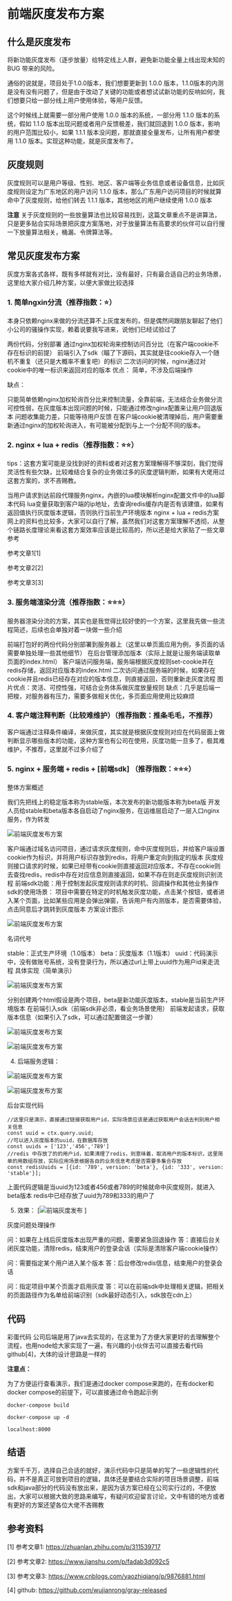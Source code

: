 # 前端灰度发布方案

## 什么是灰度发布

将新功能灰度发布（逐步放量）给特定线上人群，避免新功能全量上线出现未知的 BUG 带来的风险。

通俗的说就是，项目处于1.0.0版本，我们想要更新到 1.0.0 版本，1.1.0版本的内测是没有没有问题了，但是由于改动了关键的功能或者想试试新功能的反响如何，我们想要只给一部分线上用户使用体验，等用户反馈。

这个时候线上就需要一部分用户使用 1.0.0 版本的系统，一部分用 1.1.0 版本的系统，假如 1.1.0 版本出现问题或者用户反馈极差，我们就回退到 1.0.0 版本，影响的用户范围比较小，如果 1.1.1 版本没问题，那就直接全量发布，让所有用户都使用 1.1.0 版本。实现这种功能，就是灰度发布了。

## 灰度规则

灰度规则可以是用户等级、性别、地区、客户端等业务信息或者设备信息，比如灰度规则设定为广东地区的用户访问 1.1.0 版本，那么广东用户访问项目的时候就算命中了灰度规则，给他们转去 1.1.1 版本，其他地区的用户继续使用 1.0.0 版本

**注意**
关于灰度规则的一些放量算法也比较容易找到，这篇文章重点不是讲算法，只是更多贴合实际场景把灰度方案落地，对于放量算法有高要求的伙伴可以自行搜一下放量算法相关，桶漏、令牌算法等。

## 常见灰度发布方案
灰度方案各式各样，既有多样就有对比，没有最好，只有最合适自己的业务场景，这里给大家介绍几种方案，以便大家做比较选择

### 1. 简单ngxin分流（推荐指数：⭐️）
本身只依赖nginx来做的分流还算不上灰度发布的，但是偶然间跟朋友聊起了他们小公司的骚操作实现，赖着说要我写进来，说他们已经试验过了

两份代码，分别部署
通过nginx加权轮询来控制访问百分比（在客户端cookie不存在标识的前提）
前端引入了sdk（瞄了下源码，其实就是往cookie存入一个随机不重复（还只是大概率不重复吧）的标识
二次访问的时候，nginx通过对cookie中的唯一标识来返回对应的版本
优点： 简单，不涉及后端操作

缺点：

只能简单依赖nginx加权轮询百分比来控制流量，全靠前端，无法结合业务做分流
可控性弱，在灰度版本出现问题的时候，只能通过修改nginx配置来让用户回退版本
问题收集能力差，只能等待用户反馈
在客户端cookie被清理掉后，用户需要重新通过nginx的加权轮询进入，有可能被分配到与上一个分配不同的版本。

### 2. nginx + lua + redis（推荐指数：⭐️⭐️）
tips：这套方案可能是没找到好的资料或者对这套方案理解得不够深刻，我们觉得灵活性有些欠缺，比较难结合复杂的业务做过多的灰度逻辑判断，如果有大佬用过这套方案的，求不吝赐教。

当用户请求到达前段代理服务nginx，內嵌的lua模块解析nginx配置文件中的lua脚本代码
lua变量获取到客户端的ip地址，去查询redis缓存内是否有该建值，如果有返回值执行灰度版本逻辑，否则执行当前生产环境版本
nginx + lua + redis方案网上的资料也比较多，大家可以自行了解，虽然我们对这套方案理解不透彻，从整个链路长度理论来看这套方案效率应该是比较高的，所以还是给大家贴了一些文章参考

参考文章1[1]

参考文章2[2]

参考文章3[3]

### 3. 服务端渲染分流（推荐指数：⭐️⭐️⭐️）
服务器渲染分流的方案，其实也是我觉得比较好使的一个方案，这里我先做一些流程简述，后续也会单独对着一块做一些介绍

前端打包好的两份代码分别部署到服务器上（这里以单页面应用为例，多页面的话需要单独处理一些其他细节）
在后台管理添加版本（实际上就是让服务端读取单页面的index.html）
客户端访问服务端，服务端根据灰度规则set-cookie并在redis存储，返回对应版本的index.html
二次访问通过服务端的时候，如果存在cookie并且redis已经存在对应的版本信息，则直接返回，否则重新走灰度流程
图片优点：灵活、可控性强，可结合业务体系做灰度放量规则 缺点：几乎是后端一把梭，对服务器有压力，需要多做相关优化，多页面应用使用比较麻烦

### 4. 客户端注释判断（比较难维护）（推荐指数：推条毛毛，不推荐）
客户端通过注释条件编译，来做灰度，其实就是根据灰度规则对应在代码层面上做判断显示哪些版本的功能，这种方案也有公司在使用，灰度功能一旦多了，极其难维护，不推荐，这里就不过多介绍了

### 5. nginx + 服务端 + redis + [前端sdk] （推荐指数：⭐️⭐️⭐️）
整体方案概述

我们先把线上的稳定版本称为stable版，本次发布的新功能版本称为beta版
开发人员给stable和beta版本各自启动了nginx服务，在运维层启动了一层入口nginx服务，作为转发

![前端灰度发布方案](/static/images/s_1_1.webp)

客户端通过域名访问项目，通过请求灰度规则，命中灰度规则后，并给客户端设置cookie作为标识，并将用户标识存放到redis，将用户重定向到指定的版本
灰度规则接口请求的时候，如果已经带有cookie则直接返回对应版本，不存在cookie则去查找redis，redis中存在对应信息则直接返回，如果不存在则走灰度规则识别流程
前端sdk功能：用于控制发起灰度规则请求的时机、回调操作和其他业务操作
sdk的使用场景：
项目中需要在特定的时机触发灰度功能，点击某个按钮，或者进入某个页面，比如某些应用是会弹出弹窗，告诉用户有内测版本，是否需要体验，点击同意后才跳转到灰度版本
方案设计图示

![前端灰度发布方案](/static/images/s_1_2.webp)

名词代号

stable：正式生产环境（1.0版本）
beta：灰度版本（1.1版本）
uuid：代码演示中，没有做账号系统，没有登录行为，所以通过url上带上uuid作为用户id来走流程
具体实现（简单演示）

![前端灰度发布方案](/static/images/s_1_3.webp)

分别创建两个html假设是两个项目，beta是新功能灰度版本，stable是当前生产环境版本
在前端引入sdk（前端sdk非必须，看业务场景使用）
前端发起请求，获取版本信息（如果引入了sdk，可以通过配置做这一步骤）

![前端灰度发布方案](/static/images/s_1_4.webp)

![前端灰度发布方案](/static/images/s_1_5.webp)

4. 后端服务逻辑：

![前端灰度发布方案](/static/images/s_1_6.webp)


![前端灰度发布方案](/static/images/s_1_7.webp)

后台实现代码
```
//这里只是演示，直接通过链接获取用户id，实际场景应该是通过获取用户会话去判别用户相关信息
const uuid = ctx.query.uuid; 
//可以进入灰度版本的uuid，在数据库存放
const uuids = ['123','456','789'] 
//redis 中存放了的的用户id，如果清理了redis，则意味着，取消用户的版本标识，这里简单的用数组存放，实际应用场景根据各自的业务信息考虑是否需要多集合存放
const redisUuids = [{id: '789', version: 'beta'}, {id: '333', version: 'stable'}];

```
上面代码逻辑是当uuid为123或者456或者789的时候就命中灰度规则，就进入beta版本 redis中已经存放了uuid为789和333的用户了

5. 效果：
[![前端灰度发布](/static/images/s_1_1.webp) ]

灰度问题处理操作

问：如果在上线后灰度版本出现严重的问题，需要紧急回退操作 
答：直接后台关闭灰度功能，清除redis，结束用户的登录会话（实际是清除客户端cookie操作）

问：需要指定某个用户进入某个版本 
答：后台修改redis信息，结束用户的登录会话

问：指定项目中某个页面才启用灰度 
答：可以在前端sdk中处理相关逻辑，把相关的页面路径作为名单给前端识别（sdk最好动态引入，sdk放在cdn上）

## 代码
彩蛋代码
公司后端是用了java去实现的，在这里为了方便大家更好的去理解整个流程，也用node给大家实现了一遍，有兴趣的小伙伴去可以直接去看代码github[4]，大体的设计思路是一样的

**注意点：**

   为了方便运行查看演示，我们是通过docker compose来跑的，在有docker和docker compose的前提下，可以直接通过命令跑起示例

```
docker-compose build

docker-compose up -d

localhost:8000
```

## 结语

方案千千万，选择自己合适的就好，演示代码中只是简单的写了一些逻辑性的代码，并不是真正可放到项目的逻辑，具体还是要结合实际的项目场景调整，前端sdk和java部分的代码没有放出来，是因为该方案已经在公司实行过的，不便放出，大家可以根据大致的思路来编写，有疑问欢迎留言讨论，文中有错的地方或者有更好的方案还望各位大佬不吝赐教

## 参考资料

[1] 参考文章1: https://zhuanlan.zhihu.com/p/311539717

[2] 参考文章2: https://www.jianshu.com/p/fadab3d092c5

[3] 参考文章3: https://www.cnblogs.com/yaozhiqiang/p/9876881.html

[4] github: https://github.com/wujianrong/gray-released